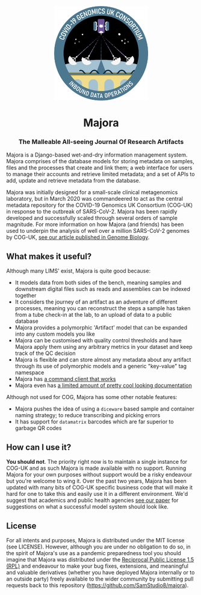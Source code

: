 <div align="center">
<p align="center">
   <img src="/static/inbound-ops-patch.png" alt="Inbound Data Operations Badge" width="250">
</p>
<h1 align="center">Majora</h1>
<h3 align="center">The Malleable All-seeing Journal Of Research Artifacts</h3>
</div>

Majora is a Django-based wet-and-dry information management system.
Majora comprises of the database models for storing metadata on samples, files and the processes that create and link them; a web interface for users to manage their accounts and retrieve limited metadata; and a set of APIs to add, update and retrieve metadata from the database.

Majora was initially designed for a small-scale clinical metagenomics laboratory, but in March 2020 was commandeered to act as the central metadata repository for the COVID-19 Genomics UK Consortium (COG-UK) in response to the outbreak of SARS-CoV-2.
Majora has been rapidly developed and successfully scaled through several orders of sample magnitude. For more information on how Majora (and friends) has been used to underpin the analysis of well over a million SARS-CoV-2 genomes by COG-UK, [see our article published in Genome Biology](https://genomebiology.biomedcentral.com/articles/10.1186/s13059-021-02395-y).

## What makes it useful?

Although many LIMS' exist, Majora is quite good because:

* It models data from both sides of the bench, meaning samples and downstream digital files such as reads and assemblies can be indexed together
* It considers the journey of an artifact as an adventure of different processes, meaning you can reconstruct the steps a sample has taken from a tube check-in at the lab, to an upload of data to a public database
* Majora provides a polymorphic 'Artifact' model that can be expanded into any custom models you like
* Majora can be customised with quality control thresholds and have Majora apply them using any arbitrary metrics in your dataset and keep track of the QC decision
* Majora is flexible and can store almost any metadata about any artifact through its use of polymorphic models and a generic "key-value" tag namespace
* Majora has [a command client that works](https://github.com/SamStudio8/ocarina/)
* Majora even has [a limited amount of pretty cool looking documentation](https://samstudio8.github.io/majora-docs/#introduction)

Although not used for COG, Majora has some other notable features:

* Majora pushes the idea of using a `diceware` based sample and container naming strategy; to reduce transcribing and picking errors
* It has support for `datamatrix` barcodes which are far superior to garbage QR codes

## How can I use it?

**You should not**. The priority right now is to maintain a single instance for COG-UK and as such Majora is made available with no support. Running Majora for your own purposes without support would be a risky endeavour but you're welcome to wing it. Over the past two years, Majora has been updated with many bits of COG-UK specific business code that will make it hard for one to take this and easily use it in a different environment. We'd suggest that academics and public health agencies [see our paper](https://genomebiology.biomedcentral.com/articles/10.1186/s13059-021-02395-y) for suggestions on what a successful model system should look like.

## License

For all intents and purposes, Majora is distributed under the MIT license (see LICENSE). However, although you are under no obligation to do so, in the spirit of Majora's use as a pandemic preparedness tool you should imagine that Majora was distributed under the [Reciprocal Public License 1.5 (RPL)](https://opensource.org/licenses/RPL-1.5) and endeavour to make your bug fixes, extensions, and meaningful and valuable derivatives (whether you have deployed Majora internally or to an outside party) freely available to the wider community by submitting pull requests back to this repository (https://github.com/SamStudio8/majora).
